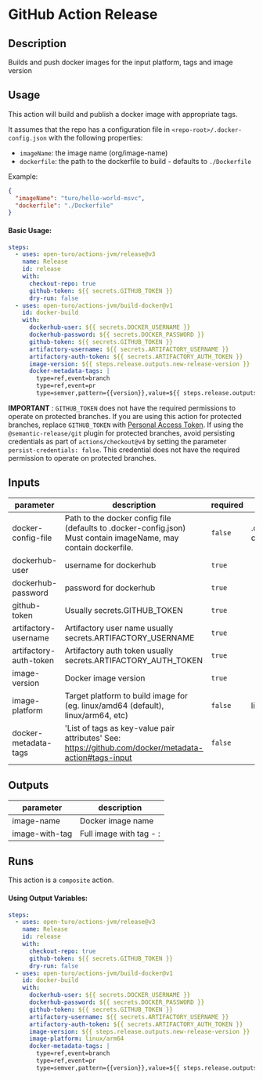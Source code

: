 # GitHub Action Release

<!-- prettier-ignore-start -->
<!-- action-docs-description -->
## Description

Builds and push docker images for the input platform, tags and image version
<!-- action-docs-description -->
<!-- prettier-ignore-end -->

## Usage

This action will build and publish a docker image with appropriate tags.

It assumes that the repo has a configuration file in `<repo-root>/.docker-config.json` with the following properties:

- `imageName`: the image name (org/image-name)
- `dockerfile`: the path to the dockerfile to build - defaults to `./Dockerfile`

Example:

```json
{
  "imageName": "turo/hello-world-msvc",
  "dockerfile": "./Dockerfile"
}
```

#### Basic Usage:

```yaml
steps:
  - uses: open-turo/actions-jvm/release@v3
    name: Release
    id: release
    with:
      checkout-repo: true
      github-token: ${{ secrets.GITHUB_TOKEN }}
      dry-run: false
  - uses: open-turo/actions-jvm/build-docker@v1
    id: docker-build
    with:
      dockerhub-user: ${{ secrets.DOCKER_USERNAME }}
      dockerhub-password: ${{ secrets.DOCKER_PASSWORD }}
      github-token: ${{ secrets.GITHUB_TOKEN }}
      artifactory-username: ${{ secrets.ARTIFACTORY_USERNAME }}
      artifactory-auth-token: ${{ secrets.ARTIFACTORY_AUTH_TOKEN }}
      image-version: ${{ steps.release.outputs.new-release-version }}
      docker-metadata-tags: |
        type=ref,event=branch
        type=ref,event=pr
        type=semver,pattern={{version}},value=${{ steps.release.outputs.new-release-version }}
```

**IMPORTANT** : `GITHUB_TOKEN` does not have the required permissions to operate on protected branches.
If you are using this action for protected branches, replace `GITHUB_TOKEN` with [Personal Access Token](https://help.github.com/en/github/authenticating-to-github/creating-a-personal-access-token-for-the-command-line). If using the `@semantic-release/git` plugin for protected branches, avoid persisting credentials as part of `actions/checkout@v4` by setting the parameter `persist-credentials: false`. This credential does not have the required permission to operate on protected branches.

<!-- prettier-ignore-start -->
<!-- action-docs-inputs -->
## Inputs

| parameter | description | required | default |
| --- | --- | --- | --- |
| docker-config-file | Path to the docker config file (defaults to .docker-config.json) Must contain imageName, may contain dockerfile. | `false` | .docker-config.json |
| dockerhub-user | username for dockerhub | `true` |  |
| dockerhub-password | password for dockerhub | `true` |  |
| github-token | Usually secrets.GITHUB_TOKEN | `true` |  |
| artifactory-username | Artifactory user name usually secrets.ARTIFACTORY_USERNAME | `true` |  |
| artifactory-auth-token | Artifactory auth token usually secrets.ARTIFACTORY_AUTH_TOKEN | `true` |  |
| image-version | Docker image version | `true` |  |
| image-platform | Target platform to build image for (eg. linux/amd64 (default), linux/arm64, etc) | `false` | linux/amd64 |
| docker-metadata-tags | 'List of tags as key-value pair attributes' See: https://github.com/docker/metadata-action#tags-input | `false` |  |
<!-- action-docs-inputs -->

<!-- action-docs-outputs -->
## Outputs

| parameter | description |
| --- | --- |
| image-name | Docker image name |
| image-with-tag | Full image with tag - <image-name>:<image-version> |
<!-- action-docs-outputs -->

<!-- action-docs-runs -->
## Runs

This action is a `composite` action.
<!-- action-docs-runs -->

<!-- action-docs-usage  -->
<!-- action-docs-usage -->
<!-- prettier-ignore-end -->

#### Using Output Variables:

```yaml
steps:
  - uses: open-turo/actions-jvm/release@v3
    name: Release
    id: release
    with:
      checkout-repo: true
      github-token: ${{ secrets.GITHUB_TOKEN }}
      dry-run: false
  - uses: open-turo/actions-jvm/build-docker@v1
    id: docker-build
    with:
      dockerhub-user: ${{ secrets.DOCKER_USERNAME }}
      dockerhub-password: ${{ secrets.DOCKER_PASSWORD }}
      github-token: ${{ secrets.GITHUB_TOKEN }}
      artifactory-username: ${{ secrets.ARTIFACTORY_USERNAME }}
      artifactory-auth-token: ${{ secrets.ARTIFACTORY_AUTH_TOKEN }}
      image-version: ${{ steps.release.outputs.new-release-version }}
      image-platform: linux/arm64
      docker-metadata-tags: |
        type=ref,event=branch
        type=ref,event=pr
        type=semver,pattern={{version}},value=${{ steps.release.outputs.new-release-version }}
```
